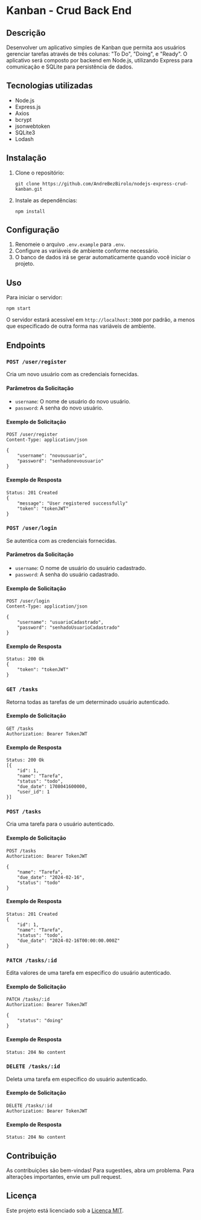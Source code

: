 # Kanban - Crud Back End

## Descrição

Desenvolver um aplicativo simples de Kanban que permita aos usuários gerenciar tarefas através de três colunas: "To
Do", "Doing", e "Ready". O aplicativo será composto por backend em Node.js, utilizando Express para comunicação e SQLite
para persistência de dados.

## Tecnologias utilizadas

* Node.js
* Express.js
* Axios
* bcrypt
* jsonwebtoken
* SQLite3
* Lodash

## Instalação

1. Clone o repositório:
    ```
    git clone https://github.com/AndreBezBirolo/nodejs-express-crud-kanban.git
    ```

2. Instale as dependências:
    ```
    npm install
    ```

## Configuração

1. Renomeie o arquivo `.env.example` para `.env`.
2. Configure as variáveis de ambiente conforme necessário.
3. O banco de dados irá se gerar automaticamente quando você iniciar o projeto.

## Uso

Para iniciar o servidor:

```
npm start
```

O servidor estará acessível em `http://localhost:3000` por padrão, a menos que especificado de outra forma nas variáveis
de ambiente.

## Endpoints

### `POST /user/register`

Cria um novo usuário com as credenciais fornecidas.

#### Parâmetros da Solicitação

- `username`: O nome de usuário do novo usuário.
- `password`: A senha do novo usuário.

#### Exemplo de Solicitação

```
POST /user/register
Content-Type: application/json

{
    "username": "novousuario",
    "password": "senhadonovousuario"
}
```

#### Exemplo de Resposta

```
Status: 201 Created
{
    "message": "User registered successfully"
    "token": "tokenJWT"
}
```

### `POST /user/login`

Se autentica com as credenciais fornecidas.

#### Parâmetros da Solicitação

- `username`: O nome de usuário do usuário cadastrado.
- `password`: A senha do usuário cadastrado.

#### Exemplo de Solicitação

```
POST /user/login
Content-Type: application/json

{
    "username": "usuarioCadastrado",
    "password": "senhadoUsuarioCadastrado"
}
```

#### Exemplo de Resposta

```
Status: 200 Ok
{
    "token": "tokenJWT"
}
```

### `GET /tasks`

Retorna todas as tarefas de um determinado usuário autenticado.

#### Exemplo de Solicitação

```
GET /tasks
Authorization: Bearer TokenJWT
```

#### Exemplo de Resposta

```
Status: 200 Ok
[{
    "id": 1,
    "name": "Tarefa",
    "status": "todo",
    "due_date": 1708041600000,
    "user_id": 1
}]
```

### `POST /tasks`

Cria uma tarefa para o usuário autenticado.

#### Exemplo de Solicitação

```
POST /tasks
Authorization: Bearer TokenJWT

{
    "name": "Tarefa",
    "due_date": "2024-02-16",
    "status": "todo"
}
```

#### Exemplo de Resposta

```
Status: 201 Created
{
    "id": 1,
    "name": "Tarefa",
    "status": "todo",
    "due_date": "2024-02-16T00:00:00.000Z"
}
```

### `PATCH /tasks/:id`

Edita valores de uma tarefa em especifico do usuário autenticado.

#### Exemplo de Solicitação

```
PATCH /tasks/:id
Authorization: Bearer TokenJWT

{
    "status": "doing"
}
```

#### Exemplo de Resposta

```
Status: 204 No content
```

### `DELETE /tasks/:id`

Deleta uma tarefa em especifico do usuário autenticado.

#### Exemplo de Solicitação

```
DELETE /tasks/:id
Authorization: Bearer TokenJWT

```

#### Exemplo de Resposta

```
Status: 204 No content
```

## Contribuição

As contribuições são bem-vindas! Para sugestões, abra um problema. Para alterações importantes, envie um pull request.

## Licença

Este projeto está licenciado sob a [Licença MIT](https://opensource.org/licenses/MIT).
